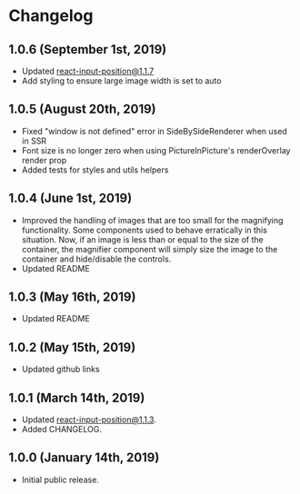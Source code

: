 # Changelog

## 1.0.6 (September 1st, 2019)

- Updated react-input-position@1.1.7
- Add styling to ensure large image width is set to auto

## 1.0.5 (August 20th, 2019)

- Fixed "window is not defined" error in SideBySideRenderer when used in SSR
- Font size is no longer zero when using PictureInPicture's renderOverlay render prop
- Added tests for styles and utils helpers

## 1.0.4 (June 1st, 2019)

- Improved the handling of images that are too small for the magnifying functionality. Some components used to behave erratically in this situation. Now, if an image is less than or equal to the size of the container, the magnifier component will simply size the image to the container and hide/disable the controls.
- Updated README

## 1.0.3 (May 16th, 2019)

- Updated README

## 1.0.2 (May 15th, 2019)

- Updated github links

## 1.0.1 (March 14th, 2019)

- Updated react-input-position@1.1.3.
- Added CHANGELOG.

## 1.0.0 (January 14th, 2019)

- Initial public release.
